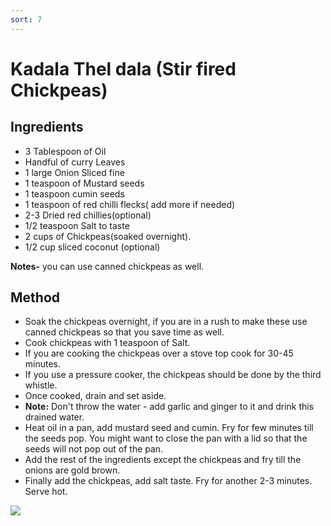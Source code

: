 ```yaml
---
sort: 7
---
```


# Kadala Thel dala (Stir fired Chickpeas)

## Ingredients

* 3 Tablespoon of Oil
* Handful of curry Leaves
* 1 large Onion Sliced fine
* 1 teaspoon of Mustard seeds
* 1 teaspoon cumin seeds
* 1 teaspoon of red chilli flecks( add more if needed)
* 2-3 Dried red chillies(optional)
* 1/2 teaspoon Salt to taste
* 2 cups of Chickpeas(soaked overnight).
* 1/2 cup sliced coconut (optional)

__Notes-__ you can use canned chickpeas as well.

## Method

* Soak the chickpeas overnight, if you are in a rush to make these use canned chickpeas so that you save time as well.
* Cook chickpeas with 1 teaspoon of Salt.
* If you are cooking the chickpeas over a stove top cook for 30-45 minutes.
* If you use a pressure cooker, the chickpeas should be done by the third whistle.
* Once cooked, drain and set aside.
* __Note:__ Don't throw the water - add garlic and ginger to it and drink this drained water.
* Heat oil in a pan, add mustard seed and cumin. Fry for few minutes till the seeds pop. You might want to close the pan with a lid so that the seeds will not pop out of the pan.
* Add the rest of the ingredients except the chickpeas and fry till the onions are gold brown.
* Finally add the chickpeas, add salt taste. Fry for another 2-3 minutes. Serve hot.

<img src="{{site.baseurl}}/images/kadala1.jpeg"/>
